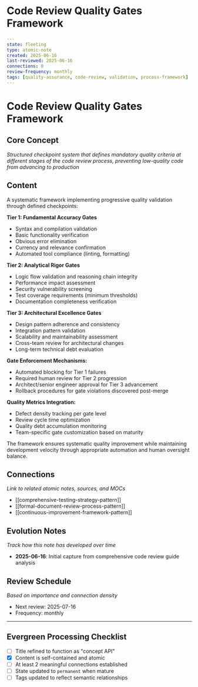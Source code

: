 # Code Review Quality Gates Framework

```yaml
---
state: fleeting
type: atomic-note
created: 2025-06-16
last-reviewed: 2025-06-16
connections: 0
review-frequency: monthly
tags: [quality-assurance, code-review, validation, process-framework]
---
```

# Code Review Quality Gates Framework

## Core Concept

*Structured checkpoint system that defines mandatory quality criteria at different stages of the code review process, preventing low-quality code from advancing to production*

## Content

A systematic framework implementing progressive quality validation through defined checkpoints:

**Tier 1: Fundamental Accuracy Gates**
- Syntax and compilation validation
- Basic functionality verification
- Obvious error elimination
- Currency and relevance confirmation
- Automated tool compliance (linting, formatting)

**Tier 2: Analytical Rigor Gates**
- Logic flow validation and reasoning chain integrity
- Performance impact assessment
- Security vulnerability screening
- Test coverage requirements (minimum thresholds)
- Documentation completeness verification

**Tier 3: Architectural Excellence Gates**
- Design pattern adherence and consistency
- Integration pattern validation
- Scalability and maintainability assessment
- Cross-team review for architectural changes
- Long-term technical debt evaluation

**Gate Enforcement Mechanisms:**
- Automated blocking for Tier 1 failures
- Required human review for Tier 2 progression
- Architect/senior engineer approval for Tier 3 advancement
- Rollback procedures for gate violations discovered post-merge

**Quality Metrics Integration:**
- Defect density tracking per gate level
- Review cycle time optimization
- Quality debt accumulation monitoring
- Team-specific gate customization based on maturity

The framework ensures systematic quality improvement while maintaining development velocity through appropriate automation and human oversight balance.

## Connections

*Link to related atomic notes, sources, and MOCs*

- [[comprehensive-testing-strategy-pattern]]
- [[formal-document-review-process-pattern]]
- [[continuous-improvement-framework-pattern]]

## Evolution Notes

*Track how this note has developed over time*

- **2025-06-16**: Initial capture from comprehensive code review guide analysis

## Review Schedule

*Based on importance and connection density*
- Next review: 2025-07-16
- Frequency: monthly

---

## Evergreen Processing Checklist

- [ ] Title refined to function as "concept API"
- [x] Content is self-contained and atomic
- [ ] At least 2 meaningful connections established
- [ ] State updated to `permanent` when mature
- [ ] Tags updated to reflect semantic relationships